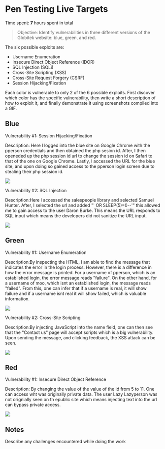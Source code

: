 # Pen Testing Live Targets

Time spent: **7** hours spent in total

> Objective: Identify vulnerabilities in three different versions of the Globitek website: blue, green, and red.

The six possible exploits are:

* Username Enumeration
* Insecure Direct Object Reference (IDOR)
* SQL Injection (SQLi)
* Cross-Site Scripting (XSS)
* Cross-Site Request Forgery (CSRF)
* Session Hijacking/Fixation

Each color is vulnerable to only 2 of the 6 possible exploits. First discover which color has the specific vulnerability, then write a short description of how to exploit it, and finally demonstrate it using screenshots compiled into a GIF.

## Blue

Vulnerability #1: Session Hijacking/Fixation

Description: Here I logged into the blue site on Google Chrome with the pperson credentials and then obtained the php sesion id. After, I then openeded up the php session id url to change the session id on Safari to that of the one on Google Chrome. Lastly, I accessed the URL for the blue site, and upon doing so gained access to the pperson login screen due to stealing their php session id.

<img src="[blue-vuln1.gif](http://g.recordit.co/L1SAOXwLX0.gif)">

Vulnerability #2: SQL Injection

Description:Here I accessed the salespeople library and selected Samuel Hunter. After, I selected the url and added "' OR SLEEP(5)=0--'" this allowed me to gain access to the user Daron Burke. This means the URL responds to SQL input which means the developers did not sanitize the URL input.

<img src="[green-vuln1.gif](http://g.recordit.co/tbHm7SO5Lv.gif)">


## Green

Vulnerability #1: Username Enumeration

Description:By inspecting the HTML, I am able to find the message that indicates the error in the login process. However, there is a difference in how the error message is printed. For a username of pperson, which is an established login, the error message reads "failure". On the other hand, for a username of moo, which isnt an established login, the message reads "failed". From this, one can infer that if a username is real, it will show failure and if a username isnt real it will show failed, which is valuable information.

<img src="[green-vuln1.gif](http://g.recordit.co/V2IEHFVPDU.gif)">

Vulnerability #2: Cross-Site Scripting

Description:By injecting JavaScript into the name field, one can then see that the "Contact us" page will accept scripts which is a big vulnerability. Upon sending the message, and clicking feedback, the XSS attack can be seen.

<img src="[green-vuln1.gif](http://g.recordit.co/JQOk4xsxHc.gif)">

## Red

Vulnerability #1: Insecure Direct Object Reference

Description: By changing the value of the value of the id from 5 to 11. One can access wht was originally private data. The user Lazy Lazyperson was not orignially seen on th epublic site which means injecting text into the url can bypass private access.

<img src="[red-vuln1.gif](http://g.recordit.co/1Mi5uK18AK.gif)">


## Notes

Describe any challenges encountered while doing the work

